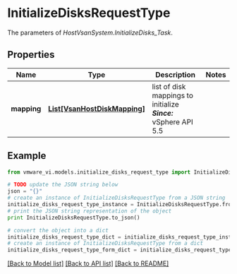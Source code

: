 # InitializeDisksRequestType

The parameters of *HostVsanSystem.InitializeDisks_Task*. 

## Properties
Name | Type | Description | Notes
------------ | ------------- | ------------- | -------------
**mapping** | [**List[VsanHostDiskMapping]**](VsanHostDiskMapping.md) | list of disk mappings to initialize  ***Since:*** vSphere API 5.5  | 

## Example

```python
from vmware_vi.models.initialize_disks_request_type import InitializeDisksRequestType

# TODO update the JSON string below
json = "{}"
# create an instance of InitializeDisksRequestType from a JSON string
initialize_disks_request_type_instance = InitializeDisksRequestType.from_json(json)
# print the JSON string representation of the object
print InitializeDisksRequestType.to_json()

# convert the object into a dict
initialize_disks_request_type_dict = initialize_disks_request_type_instance.to_dict()
# create an instance of InitializeDisksRequestType from a dict
initialize_disks_request_type_form_dict = initialize_disks_request_type.from_dict(initialize_disks_request_type_dict)
```
[[Back to Model list]](../README.md#documentation-for-models) [[Back to API list]](../README.md#documentation-for-api-endpoints) [[Back to README]](../README.md)


